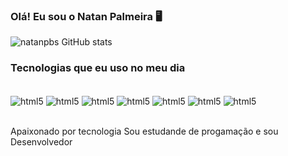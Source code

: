 ### Olá! Eu sou o Natan Palmeira 🖥️

![natanpbs GitHub stats](https://github-readme-stats.vercel.app/api?username=natanpbs&show_icons=true&theme=dracula)

### Tecnologias que eu uso no meu dia

<div style="display: inline_block"><br/>
<img align="center" alt="html5" src="https://img.shields.io/badge/HTML5-E34F26?style=for-the-badge&logo=html5&logoColor=white"/>

<img align="center" alt="html5" src="https://img.shields.io/badge/CSS3-1572B6?style=for-the-badge&logo=css3&logoColor=white"/>

<img align="center" alt="html5" src="https://img.shields.io/badge/Node.js-43853D?style=for-the-badge&logo=node.js&logoColor=white"/>

<img align="center" alt="html5" src="https://img.shields.io/badge/JavaScript-F7DF1E?style=for-the-badge&logo=javascript&logoColor=black"/>

<img align="center" alt="html5" src="https://img.shields.io/badge/PHP-777BB4?style=for-the-badge&logo=php&logoColor=white"/>

<img align="center" alt="html5" src="https://img.shields.io/badge/Laravel-FF2D20?style=for-the-badge&logo=laravel&logoColor=white"/>

<img align="center" alt="html5" src="https://img.shields.io/badge/MySQL-00000F?style=for-the-badge&logo=mysql&logoColor=white"/>
</div> <br>

Apaixonado por tecnologia Sou estudande de progamação e sou Desenvolvedor 
